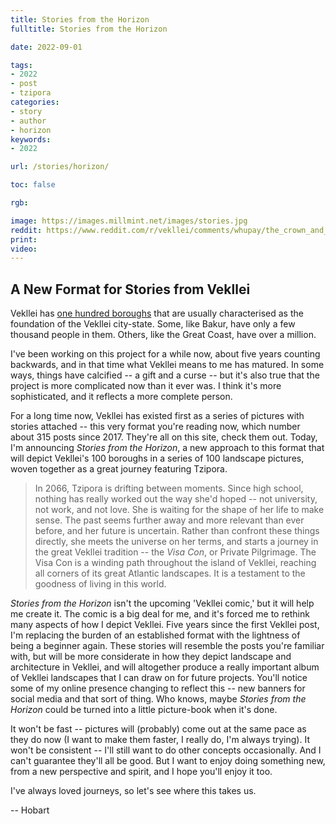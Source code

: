 ```yaml
---
title: Stories from the Horizon
fulltitle: Stories from the Horizon

date: 2022-09-01

tags: 
- 2022
- post
- tzipora
categories:
- story
- author
- horizon
keywords:
- 2022

url: /stories/horizon/

toc: false

rgb:

image: https://images.millmint.net/images/stories.jpg
reddit: https://www.reddit.com/r/vekllei/comments/whupay/the_crown_and_the_gi/
print:
video:
---
```

## A New Format for Stories from Vekllei

Vekllei has [one hundred boroughs](/boroughs/) that are usually characterised as the foundation of the Vekllei city-state. Some, like Bakur, have only a few thousand people in them. Others, like the Great Coast, have over a million.

I've been working on this project for a while now, about five years counting backwards, and in that time what Vekllei means to me has matured. In some ways, things have calcified -- a gift and a curse -- but it's also true that the project is more complicated now than it ever was. I think it's more sophisticated, and it reflects a more complete person.

For a long time now, Vekllei has existed first as a series of pictures with stories attached -- this very format you're reading now, which number about 315 posts since 2017. They're all on this site, check them out. Today, I'm announcing *Stories from the Horizon*, a new approach to this format that will depict Vekllei's 100 boroughs in a series of 100 landscape pictures, woven together as a great journey featuring Tzipora.

> In 2066, Tzipora is drifting between moments. Since high school, nothing has really worked out the way she'd hoped -- not university, not work, and not love. She is waiting for the shape of her life to make sense. The past seems further away and more relevant than ever before, and her future is uncertain. Rather than confront these things directly, she meets the universe on her terms, and starts a journey in the great Vekllei tradition -- the *Visa Con*, or Private Pilgrimage. The Visa Con is a winding path throughout the island of Vekllei, reaching all corners of its great Atlantic landscapes. It is a testament to the goodness of living in this world.

*Stories from the Horizon* isn't the upcoming 'Vekllei comic,' but it will help me create it. The comic is a big deal for me, and it's forced me to rethink many aspects of how I depict Vekllei. Five years since the first Vekllei post, I'm replacing the burden of an established format with the lightness of being a beginner again. These stories will resemble the posts you're familiar with, but will be more considerate in how they depict landscape and architecture in Vekllei, and will altogether produce a really important album of Vekllei landscapes that I can draw on for future projects. You'll notice some of my online presence changing to reflect this -- new banners for social media and that sort of thing. Who knows, maybe *Stories from the Horizon* could be turned into a little picture-book when it's done.

It won't be fast -- pictures will (probably) come out at the same pace as they do now (I want to make them faster, I really do, I'm always trying). It won't be consistent -- I'll still want to do other concepts occasionally. And I can't guarantee they'll all be good. But I want to enjoy doing something new, from a new perspective and spirit, and I hope you'll enjoy it too.

I've always loved journeys, so let's see where this takes us.

-- Hobart